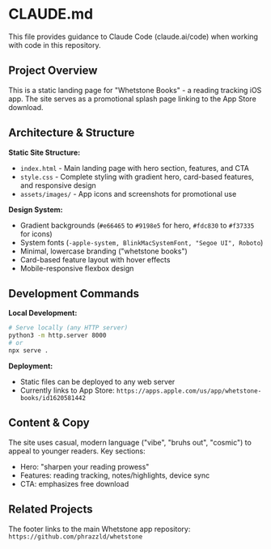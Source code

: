 # CLAUDE.md

This file provides guidance to Claude Code (claude.ai/code) when working with code in this repository.

## Project Overview

This is a static landing page for "Whetstone Books" - a reading tracking iOS app. The site serves as a promotional splash page linking to the App Store download.

## Architecture & Structure

**Static Site Structure:**
- `index.html` - Main landing page with hero section, features, and CTA
- `style.css` - Complete styling with gradient hero, card-based features, and responsive design
- `assets/images/` - App icons and screenshots for promotional use

**Design System:**
- Gradient backgrounds (`#e66465` to `#9198e5` for hero, `#fdc830` to `#f37335` for icons)
- System fonts (`-apple-system, BlinkMacSystemFont, "Segoe UI", Roboto`)
- Minimal, lowercase branding ("whetstone books")
- Card-based feature layout with hover effects
- Mobile-responsive flexbox design

## Development Commands

**Local Development:**
```bash
# Serve locally (any HTTP server)
python3 -m http.server 8000
# or
npx serve .
```

**Deployment:**
- Static files can be deployed to any web server
- Currently links to App Store: `https://apps.apple.com/us/app/whetstone-books/id1620581442`

## Content & Copy

The site uses casual, modern language ("vibe", "bruhs out", "cosmic") to appeal to younger readers. Key sections:
- Hero: "sharpen your reading prowess" 
- Features: reading tracking, notes/highlights, device sync
- CTA: emphasizes free download

## Related Projects

The footer links to the main Whetstone app repository: `https://github.com/phrazzld/whetstone`